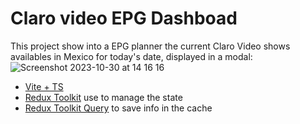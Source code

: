 # Claro video EPG Dashboad

This project show into a EPG planner the current Claro Video shows availables in Mexico for today's date, displayed in a modal:
![Screenshot 2023-10-30 at 14 16 16](https://github.com/EstebGtzMtz/planby-technical/assets/43084165/df63ea18-3b0c-46bc-8267-47c7d50a1b3e)

- [Vite + TS](https://vitejs.dev/)
- [Redux Toolkit](https://redux-toolkit.js.org/) use to manage the state
- [Redux Toolkit Query](https://redux-toolkit.js.org/rtk-query/overview) to save info in the cache
